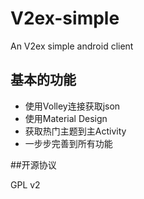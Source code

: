 # V2ex-simple
An V2ex simple android client

## 基本的功能

+ 使用Volley连接获取json
+ 使用Material Design
+ 获取热门主题到主Activity
+ 一步步完善到所有功能

##开源协议

GPL v2
